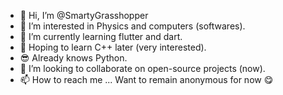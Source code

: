- 👋 Hi, I’m @SmartyGrasshopper
- 👀 I’m interested in Physics and computers (softwares).
- 🌱 I’m currently learning flutter and dart.
- 🤔 Hoping to learn C++ later (very interested).
- 😎 Already knows Python.
- 💞️ I’m looking to collaborate on open-source projects (now).
- 📫 How to reach me ... Want to remain anonymous for now 😋

<!---
SmartyGrasshopper/SmartyGrasshopper is a ✨ special ✨ repository because its `README.md` (this file) appears on your GitHub profile.
You can click the Preview link to take a look at your changes.
--->
